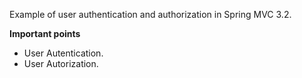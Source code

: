 Example of user authentication and authorization in Spring MVC 3.2.

**Important points**  
* User Autentication.  
* User Autorization.